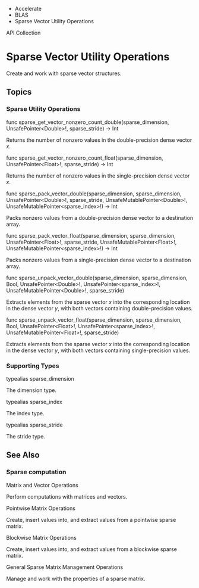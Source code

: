 

- Accelerate
- BLAS
-  Sparse Vector Utility Operations 

API Collection

# Sparse Vector Utility Operations

Create and work with sparse vector structures.

## Topics

### Sparse Utility Operations

func sparse_get_vector_nonzero_count_double(sparse_dimension, UnsafePointer&lt;Double>!, sparse_stride) -> Int

Returns the number of nonzero values in the double-precision dense vector *x*.

func sparse_get_vector_nonzero_count_float(sparse_dimension, UnsafePointer&lt;Float>!, sparse_stride) -> Int

Returns the number of nonzero values in the single-precision dense vector *x*.

func sparse_pack_vector_double(sparse_dimension, sparse_dimension, UnsafePointer&lt;Double>!, sparse_stride, UnsafeMutablePointer&lt;Double>!, UnsafeMutablePointer&lt;sparse_index>!) -> Int

Packs nonzero values from a double-precision dense vector to a destination array.

func sparse_pack_vector_float(sparse_dimension, sparse_dimension, UnsafePointer&lt;Float>!, sparse_stride, UnsafeMutablePointer&lt;Float>!, UnsafeMutablePointer&lt;sparse_index>!) -> Int

Packs nonzero values from a single-precision dense vector to a destination array.

func sparse_unpack_vector_double(sparse_dimension, sparse_dimension, Bool, UnsafePointer&lt;Double>!, UnsafePointer&lt;sparse_index>!, UnsafeMutablePointer&lt;Double>!, sparse_stride)

Extracts elements from the sparse vector *x* into the corresponding location in the dense vector *y*, with both vectors containing double-precision values.

func sparse_unpack_vector_float(sparse_dimension, sparse_dimension, Bool, UnsafePointer&lt;Float>!, UnsafePointer&lt;sparse_index>!, UnsafeMutablePointer&lt;Float>!, sparse_stride)

Extracts elements from the sparse vector *x* into the corresponding location in the dense vector *y*, with both vectors containing single-precision values.

### Supporting Types

typealias sparse_dimension

The dimension type.

typealias sparse_index

The index type.

typealias sparse_stride

The stride type.

## See Also

### Sparse computation

Matrix and Vector Operations

Perform computations with matrices and vectors.

Pointwise Matrix Operations

Create, insert values into, and extract values from a pointwise sparse matrix.

Blockwise Matrix Operations

Create, insert values into, and extract values from a blockwise sparse matrix.

General Sparse Matrix Management Operations

Manage and work with the properties of a sparse matrix.

